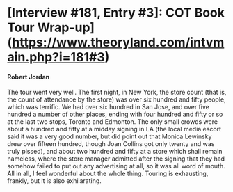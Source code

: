 # [Interview #181, Entry #3]: COT Book Tour Wrap-up](https://www.theoryland.com/intvmain.php?i=181#3)

#### Robert Jordan

The tour went very well. The first night, in New York, the store count (that is, the count of attendance by the store) was over six hundred and fifty people, which was terrific. We had over six hundred in San Jose, and over five hundred a number of other places, ending with four hundred and fifty or so at the last two stops, Toronto and Edmonton. The only small crowds were about a hundred and fifty at a midday signing in LA (the local media escort said it was a very good number, but did point out that Monica Lewinsky drew over fifteen hundred, though Joan Collins got only twenty and was truly pissed), and about two hundred and fifty at a store which shall remain nameless, where the store manager admitted after the signing that they had somehow failed to put out any advertising at all, so it was all word of mouth. All in all, I feel wonderful about the whole thing. Touring is exhausting, frankly, but it is also exhilarating.

